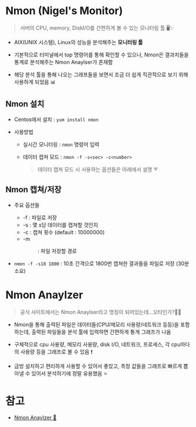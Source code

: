 # Nmon (Nigel's Monitor)
> 서버의 CPU, memory, DiskI/O를 간편하게 볼 수 있는 모니터링 툴 🖥✨

+ AIX(UNIX 시스템), Linux의 성능을 분석해주는 **모니터링 툴**

+ 기본적으로 터미널에서 top 명령어를 통해 확인할 수 있으나, Nmon은 결과치들을 통계로 분석해주는 Nmon Anaylser가 존재함

+ 해당 분석 툴을 통해 나오는 그래프들을 보면서 조금 더 쉽게 직관적으로 보기 위해 사용하게 되었음 📊


## Nmon 설치
+ Centos에서 설치 : `yum install nmon`
+ 사용방법

   + 실시간 모니터링 : `nmon` 명령어 입력
   + 데이터 캡쳐 모드 : `nmon -f -s<sec> -c<number>`

      > 데이터 캡쳐 모드 시 사용하는 옵션들은 아래에서 설명 ➰

## Nmon 캡쳐/저장
+ 주요 옵션들
   + -f : 파일로 저장
   + -s<sec> : 몇 s당 데이터를 캡쳐할 것인지
   + -c<number> : 캡쳐 횟수 (default : 10000000)
   + -m<dir> : 파일 저장할 경로   
   
+ `nmon -f -s10 1800` : 10초 간격으로 1800번 캡쳐한 결과들을 파일로 저장 (30분 소요)
   
# Nmon Anaylzer
> 공식 사이트에서는 Nmon Anaylser라고 명칭이 되어있는데...오타인가?🤷‍♀️   
   
+ Nmon을 통해 출력된 파일은 데이터들(CPU/메모리 사용량/네트워크 등등)을 포함하는데, 출력된 파일들을 분석 툴에 입력하면 간편하게 통계 그래프가 나옴 
   
+ 구체적으로 cpu 사용량, 메모리 사용량, disk I/O, 네트워크, 프로세스, 각 cpu마다의 사용량 등을 그래프로 볼 수 있음 ❗   
   
+ 금방 설치하고 편리하게 사용할 수 있어서 좋았고, 측정 값들을 그래프로 빠르게 뽑아낼 수 있어서 분석하기에 정말 유용했음 ⭐

   
# 참고
+ [Nmon Anaylzer 💫](https://developer.ibm.com/articles/au-nmon_analyser/)
